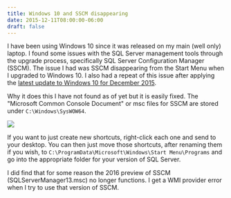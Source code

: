 ```yaml
---
title: Windows 10 and SSCM disappearing
date: 2015-12-11T08:00:00-06:00
draft: false
---
```


I have been using Windows 10 since it was released on my main (well only) laptop. I found some issues with the SQL Server management tools through the upgrade process, specifically SQL Server Configuration Manager (SSCM). The issue I had was SSCM disappearing from the Start Menu when I upgraded to Windows 10. I also had a repeat of this issue after applying the <a href="https://support.microsoft.com/en-us/kb/3116908" target="_blank">latest update to Windows 10 for December 2015</a>.

Why it does this I have not found as of yet but it is easily fixed. The "Microsoft Common Console Document" or msc files for SSCM are stored under `C:\Windows\SysWOW64`.

![](/img/mscfilesforsscm.jpg)

If you want to just create new shortcuts, right-click each one and send to your desktop. You can then just move those shortcuts, after renaming them if you wish, to `C:\ProgramData\Microsoft\Windows\Start Menu\Programs` and go into the appropriate folder for your version of SQL Server.

I did find that for some reason the 2016 preview of SSCM (SQLServerManager13.msc) no longer functions. I get a WMI provider error when I try to use that version of SSCM.
